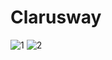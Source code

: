 # Clarusway

![1](https://user-images.githubusercontent.com/107196337/212493938-da9a275c-b633-4514-bd54-950ff018c871.png)
![2](https://user-images.githubusercontent.com/107196337/212493952-4b2d5696-bea3-4a77-9e74-9b8ce6cb7abe.png)
